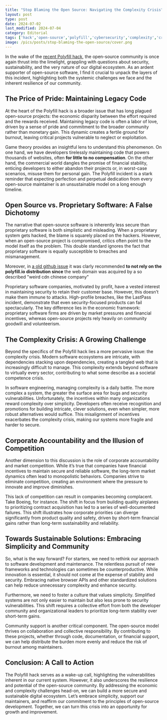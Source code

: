 ```yaml
---
title: "Stop Blaming the Open Source: Navigating the Complexity Crisis"
layout: post
type: post
date: 2024-07-02
last_modified: 2024-07-04
category: Editorial
tags: ['hack','open-source','polyfill','cybersecurity','complexity','crisis','legacy code']
image: /pics/posts/stop-blaming-the-open-source/cover.png
---
```

In the wake of the [recent Polyfill hack](https://thehackernews.com/2024/06/over-110000-websites-affected-by.html), the open-source community is once again thrust into the limelight, grappling with questions about security, sustainability, and the very nature of our digital ecosystem. As an ardent supporter of open-source software, I find it crucial to unpack the layers of this incident, highlighting both the systemic challenges we face and the inherent resilience of our community.

## The Price of Pride: Maintaining Legacy Code

At the heart of the Polyfill hack is a broader issue that has long plagued open-source projects: the economic disparity between the effort required and the rewards received. Maintaining legacy code is often a labor of love, driven by a sense of pride and commitment to the broader community rather than monetary gain. This dynamic creates a fertile ground for burnout, leaving critical projects vulnerable to neglect or exploitation.

Game theory provides an insightful lens to understand this phenomenon. On one hand, we have developers tirelessly maintaining code that powers thousands of websites, often **for little to no compensation**. On the other hand, the commercial world dangles the promise of financial stability, enticing developers to either abandon their projects or, in worst-case scenarios, misuse them for personal gain. The Polyfill incident is a stark reminder that expecting perfection and perpetual dedication from every open-source maintainer is an unsustainable model on a long enough timeline.

## Open Source vs. Proprietary Software: A False Dichotomy

The narrative that open-source software is inherently less secure than proprietary software is both simplistic and misleading. When a proprietary system gets hacked, the blame is squarely placed on the hackers. However, when an open-source project is compromised, critics often point to the model itself as the problem. This double standard ignores the fact that proprietary software is equally susceptible to breaches and mismanagement.

Moreover, in [a old github issue](https://github.com/formatjs/formatjs/issues/4363) it was clarly recommended **to not rely on the polyfill.io distribution since** the web domain was acquired by a so described "weird cdn chinese company"

Proprietary software companies, motivated by profit, have a vested interest in maintaining security to retain their customer base. However, this doesn’t make them immune to attacks. High-profile breaches, like the LastPass incident, demonstrate that even security-focused products can fail spectacularly. The key difference lies in the economic framework: proprietary software firms are driven by market pressures and financial incentives, whereas open-source projects rely heavily on community goodwill and volunteerism.

## The Complexity Crisis: A Growing Challenge

Beyond the specifics of the Polyfill hack lies a more pervasive issue: the complexity crisis. Modern software ecosystems are intricate, with dependencies stacking upon dependencies, creating a tangled web that is increasingly difficult to manage. This complexity extends beyond software to virtually every sector, contributing to what some describe as a societal competence crisis.

In software engineering, managing complexity is a daily battle. The more complex a system, the greater the surface area for bugs and security vulnerabilities. Unfortunately, the incentives within many organizations reward complexity over simplicity. Developers often receive recognition and promotions for building intricate, clever solutions, even when simpler, more robust alternatives would suffice. This misalignment of incentives exacerbates the complexity crisis, making our systems more fragile and harder to secure.

## Corporate Accountability and the Illusion of Competition

Another dimension to this discussion is the role of corporate accountability and market competition. While it’s true that companies have financial incentives to maintain secure and reliable software, the long-term market dynamics often lead to monopolistic behaviors. Companies strive to eliminate competition, creating an environment where the pressure to innovate and improve diminishes.

This lack of competition can result in companies becoming complacent. Take Boeing, for instance. The shift in focus from building quality airplanes to prioritizing contract acquisition has led to a series of well-documented failures. This shift illustrates how corporate priorities can diverge significantly from product quality and safety, driven by short-term financial gains rather than long-term sustainability and reliability.

## Towards Sustainable Solutions: Embracing Simplicity and Community

So, what is the way forward? For starters, we need to rethink our approach to software development and maintenance. The relentless pursuit of new frameworks and technologies can sometimes be counterproductive. While innovation is essential, it should not come at the expense of stability and security. Embracing native browser APIs and other standardized solutions can help reduce unnecessary complexity and enhance security.

Furthermore, we need to foster a culture that values simplicity. Simplified systems are not only easier to maintain but also less prone to security vulnerabilities. This shift requires a collective effort from both the developer community and organizational leaders to prioritize long-term stability over short-term gains.

Community support is another critical component. The open-source model thrives on collaboration and collective responsibility. By contributing to these projects, whether through code, documentation, or financial support, we can help distribute the burden more evenly and reduce the risk of burnout among maintainers.

## Conclusion: A Call to Action

The Polyfill hack serves as a wake-up call, highlighting the vulnerabilities inherent in our current system. However, it also underscores the resilience and potential of the open-source community. By addressing the economic and complexity challenges head-on, we can build a more secure and sustainable digital ecosystem. Let’s embrace simplicity, support our maintainers, and reaffirm our commitment to the principles of open-source development. Together, we can turn this crisis into an opportunity for growth and improvement.